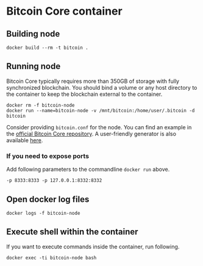 # Bitcoin Core container

## Building node
```
docker build --rm -t bitcoin .
```

## Running node
Bitcoin Core typically requires more than 350GB of storage with fully synchronized blockchain. You should bind a volume or any host directory to the container to keep the blockchain external to the container.
```
docker rm -f bitcoin-node
docker run --name=bitcoin-node -v /mnt/bitcoin:/home/user/.bitcoin -d bitcoin
```

Consider providing `bitcoin.conf` for the node. You can find an example in the [official Bitcoin Core repository](https://github.com/bitcoin/bitcoin/blob/master/share/examples/bitcoin.conf). A user-friendly generator is also available [here](https://jlopp.github.io/bitcoin-core-config-generator/).


### If you need to expose ports
Add following parameters to the commandline `docker run` above.
```
-p 8333:8333 -p 127.0.0.1:8332:8332
```

## Open docker log files
```
docker logs -f bitcoin-node
```

## Execute shell within the container
If you want to execute commands inside the container, run following.
```
docker exec -ti bitcoin-node bash
```
